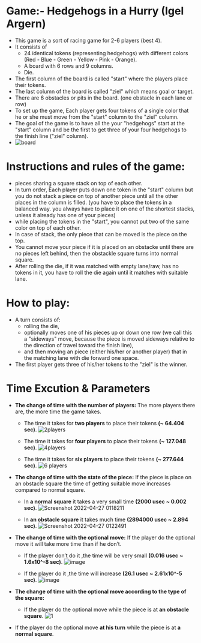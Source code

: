 # Game:- Hedgehogs in a Hurry (Igel Argern)
- This game is a sort of racing game for 2-6 players (best 4).
- It consists of
  - 24 identical tokens (representing hedgehogs) with different colors (Red - Blue - Green - Yellow - Pink - Orange).
  - A board with 6 rows and 9 columns. 
  - Die. 
- The first column of the board is called "start" where the players place their tokens. 
- The last column of the board is called "ziel" which means goal or target.
- There are 6 obstacles or pits in the board. (one obstacle in each lane or row)
- To set up the game, Each player gets four tokens of a single color that he or she must move from the "start" column to the "ziel" column.
- The goal of the game is to have all the your "hedgehogs" start at the "start" column and be the first to get three of your four hedgehogs to the finish line ("ziel" column).
- ![board](https://user-images.githubusercontent.com/104447022/165999406-a91dfc5a-639e-437f-9061-980b85ba72bb.png)

# Instructions and rules of the game:
- pieces sharing a square stack on top of each other.
- In turn order, Each player puts down one token in the "start" column but you do not stack a piece on top of another piece until all the other places in the column is filled. (you have to place the tokens in a balanced way. you always have to place it on one of the shortest stacks, unless it already has one of your pieces) 
- while placing the tokens in the "start", you cannot put two of the same color on top of each other. 
- In case of stack, the only piece that can be moved is the piece on the top.
- You cannot move your piece if it is placed on an obstacke until there are no pieces left behind, then the obstackle square turns into normal square.
- After rolling the die, if it was matched with empty lane/raw, has no tokens in it, you have to roll the die again until it matches with suitable lane.   

# How to play:
- A turn consists of: 
  - rolling the die,
  - optionally moves one of his pieces up or down one row (we call this a "sideways" move, because the piece is moved sideways relative to the direction of travel toward the finish line), 
  - and then moving an piece (either his/her or another player) that in the matching lane with die forward one space.
 - The first player gets three of his/her tokens to the "ziel" is the winner.   

# Time Excution & Parameters
- **The change of time with the number of players:**
  The more players there are, the more time the game takes.
  - The time it takes for **two players** to place their tokens **(~ 64.404 sec)**.
  ![2players](https://user-images.githubusercontent.com/104447022/165968653-48bb5b25-c99e-4bfd-8f26-582b855338f3.png)

  - The time it takes for **four players** to place their tokens **(~ 127.048 sec)**.
  ![4players](https://user-images.githubusercontent.com/104447022/165968716-a7718701-4787-4cb5-b310-a5ab3446546f.png)

  - The time it takes for **six players** to place their tokens **(~ 277.644 sec)**.
  ![6 players](https://user-images.githubusercontent.com/104447022/165968816-b57faa7e-0099-42af-830c-1c6e1aad4e8e.png)

- **The change of time with the state of the piece:**
  If the piece is place on an obstacle square the time of getting suitable move increases compared to normal square.
  - In **a normal square** it takes a very small time **(2000 usec ~ 0.002 sec)**.
  ![Screenshot 2022-04-27 0118211](https://user-images.githubusercontent.com/104442250/165408268-5f569d03-8d98-4624-ae88-7549257d5356.png)

  - In **an obstacle square** it takes much time **(2894000 usec ~ 2.894 sec)**.
![Screenshot 2022-04-27 0122491](https://user-images.githubusercontent.com/104442250/165408617-3b0f8025-649c-4b7b-9b8b-116f4b772c3c.png)
- **The change of time with the optional move:**
  If the player do the optional move it will take more time than if he don’t.
  - If the player don’t do it ,the time will be very small **(0.016 usec ~ 1.6x10^-8 sec)**.
  ![image](https://user-images.githubusercontent.com/103963089/166080923-38637642-51f3-495e-a22b-04ed1adc644e.png)

  - If the player do it ,the time will increase **(26.1 usec ~ 2.61x10^-5  sec)**.
  ![image](https://user-images.githubusercontent.com/103963089/166080934-6c718d89-ce70-43f5-bd81-66886f0c1c6b.png)

- **The change of time with the optional move according to the type of the square:**
  - If the player do the optional move while the piece is at **an obstacle square**.
  ![1](https://user-images.githubusercontent.com/104447129/166118076-e31438ae-3207-4512-bd01-0b6ad083efbd.png)
- If the player do the optional move **at his turn** while the piece is at **a normal square**.


